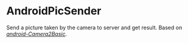 # AndroidPicSender
Send a picture taken by the camera to server and get result. Based on [*android-Camera2Basic*](https://github.com/googlesamples/android-Camera2Basic).
